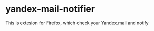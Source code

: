 yandex-mail-notifier
====================

This is extesion for Firefox, which check your Yandex.mail and notify
